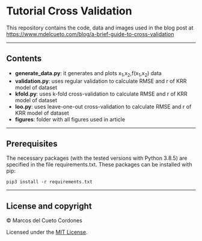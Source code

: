 # Tutorial Cross Validation
This repository contains the code, data and images used in the blog post at https://www.mdelcueto.com/blog/a-brief-guide-to-cross-validation

---
## Contents
- **generate_data.py**: it generates and plots x<sub>1</sub>,x<sub>2</sub>,f(x<sub>1</sub>,x<sub>2</sub>) data
- **validation.py**: uses regular validation to calculate RMSE and r of KRR model of dataset
- **kfold.py**: uses k-fold cross-validation to calculate RMSE and r of KRR model of dataset
- **loo.py**: uses leave-one-out cross-validation to calculate RMSE and r of KRR model of dataset
- **figures**: folder with all figures used in article

---

## Prerequisites
The necessary packages (with the tested versions with Python 3.8.5) are specified in the file requirements.txt. These packages can be installed with pip:

```
pip3 install -r requirements.txt
```

---

## License and copyright

&copy; Marcos del Cueto Cordones

Licensed under the [MIT License](LICENSE.md).

